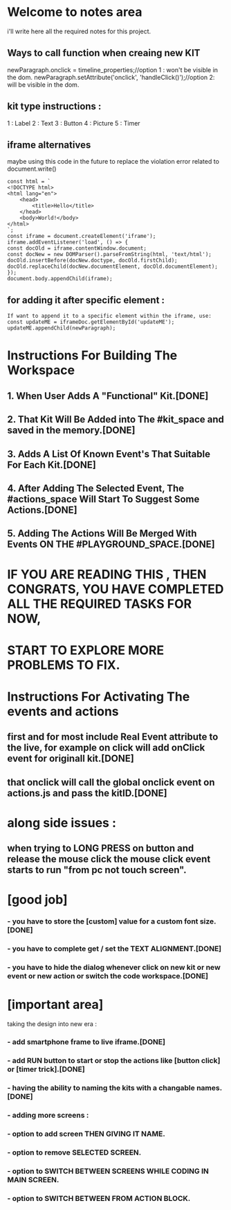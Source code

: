 # Welcome to notes area
i'll write here all the required notes for this project.


## Ways to call function when creaing new KIT
newParagraph.onclick = timeline_properties;//option 1 : won't be visible in the dom.
newParagraph.setAttribute('onclick', 'handleClick()');//option 2: will be visible in the dom.


## kit type instructions :
1 : Label
2 : Text
3 : Button
4 : Picture
5 : Timer





## iframe alternatives
maybe using this code in the future to replace the violation error related to document.write()

    const html = `
    <!DOCTYPE html>
    <html lang="en">
        <head>
            <title>Hello</title>
        </head>
        <body>World!</body>
    </html>
    `;
    const iframe = document.createElement('iframe');
    iframe.addEventListener('load', () => {
    const docOld = iframe.contentWindow.document;
    const docNew = new DOMParser().parseFromString(html, 'text/html');
    docOld.insertBefore(docNew.doctype, docOld.firstChild);
    docOld.replaceChild(docNew.documentElement, docOld.documentElement);
    });
    document.body.appendChild(iframe);


## for adding it after specific element :

    If want to append it to a specific element within the iframe, use:
    const updateME = iframeDoc.getElementById('updateME');
    updateME.appendChild(newParagraph);


# Instructions For Building The Workspace
## 1. When User Adds A "Functional" Kit.[DONE]
## 2. That Kit Will Be Added into The #kit_space and saved in the memory.[DONE]
## 3. Adds A List Of Known Event's That Suitable For Each Kit.[DONE]
## 4. After Adding The Selected Event, The #actions_space Will Start To Suggest Some Actions.[DONE]
## 5. Adding The Actions Will Be Merged With Events ON THE #PLAYGROUND_SPACE.[DONE]

# IF YOU ARE READING THIS , THEN CONGRATS, YOU HAVE COMPLETED ALL THE REQUIRED TASKS FOR NOW,
# START TO EXPLORE MORE PROBLEMS TO FIX.



# Instructions For Activating The events and actions
## first and for most include Real Event attribute to the live, for example on click will add onClick event for originall kit.[DONE]
## that onclick will call the global onclick event on actions.js and pass the kitID.[DONE]


# along side issues :
## when trying to LONG PRESS on button and release the mouse click the mouse click event starts to run "from pc not touch screen".



# [good job]
### - you have to store the [custom] value for a custom font size.[DONE]
### - you have to complete get / set the TEXT ALIGNMENT.[DONE]
### - you have to hide the dialog whenever click on new kit or new event or new action or switch the code workspace.[DONE]


# [important area]
taking the design into new era :
### - add smartphone frame to live iframe.[DONE]
### - add RUN button to start or stop the actions like [button click] or [timer trick].[DONE]
### - having the ability to naming the kits with a changable names.[DONE]
### - adding more screens :
### - option to add screen THEN GIVING IT NAME.
### - option to remove SELECTED SCREEN.
### - option to SWITCH BETWEEN SCREENS WHILE CODING IN MAIN SCREEN.
### - option to SWITCH BETWEEN FROM ACTION BLOCK.